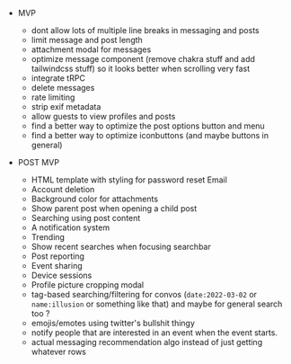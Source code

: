 - MVP
   - dont allow lots of multiple line breaks in messaging and posts
   - limit message and post length
   - attachment modal for messages
   - optimize message component (remove chakra stuff and add tailwindcss stuff) so it looks better when scrolling very fast
   - integrate tRPC
   - delete messages
   - rate limiting
   - strip exif metadata
   - allow guests to view profiles and posts
   - find a better way to optimize the post options button and menu
   - find a better way to optimize iconbuttons (and maybe buttons in general)

- POST MVP
  - HTML template with styling for password reset Email
  - Account deletion
  - Background color for attachments
  - Show parent post when opening a child post
  - Searching using post content
  - A notification system
  - Trending
  - Show recent searches when focusing searchbar
  - Post reporting
  - Event sharing
  - Device sessions
  - Profile picture cropping modal
  - tag-based searching/filtering for convos (`date:2022-03-02` or `name:illusion` or something like that) and maybe for general search too ?
  - emojis/emotes using twitter's bullshit thingy
  - notify people that are interested in an event when the event starts.
  - actual messaging recommendation algo instead of just getting whatever rows
